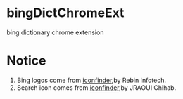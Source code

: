 # bingDictChromeExt
bing dictionary chrome extension

# Notice

1. Bing logos come from [iconfinder](https://www.iconfinder.com/icons/1220334/bing_engine_internet_search_icon),by Rebin Infotech.
2. Search icon comes from [iconfinder](https://www.iconfinder.com/icons/1494923/circle_content_edit_line_magnifying_glass_search_thin_icon),by JRAOUI Chihab.
